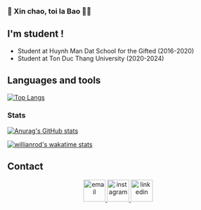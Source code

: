 ### :wave: Xin chao, toi la Bao :raising_hand_man:

## I'm student !
- Student at Huynh Man Dat School for the Gifted (2016-2020)
- Student at Ton Duc Thang University (2020-2024)

## Languages and tools


[![Top Langs](https://github-readme-stats.vercel.app/api/top-langs/?username=baorlys&layout=compact)](https://github.com/anuraghazra/github-readme-stats)



### Stats
[![Anurag's GitHub stats](https://github-readme-stats.vercel.app/api?username=baorlys&count_private=true&show_icons=true&theme=dracula)](https://github.com/anuraghazra/github-readme-stats)

[![willianrod's wakatime stats](https://github-readme-stats.vercel.app/api/wakatime?username=baorlys)](https://github.com/anuraghazra/github-readme-stats)

## Contact
<div align="center">
<a href="mailto:lygiabaokg2002@gmail.com" target="top">
    <img width="50px" src="https://icons8.com/icon/6QtoKjRma1Cq/gmail" alt="email">
</a>

<a href="https://www.instagram.com/yloab_" target="blank">
    <img width="50px" src="https://icons8.com/icon/hFoVFpm6gl9A/instagram" alt="instagram">
</a>

<a href="https://www.linkedin.com/in/l%C3%BD-gia-b%E1%BA%A3o-636392235" target="blank">
    <img width="50px" src="https://icons8.com/icon/64154/linkedin" alt="linkedin">
</a>

</div>
